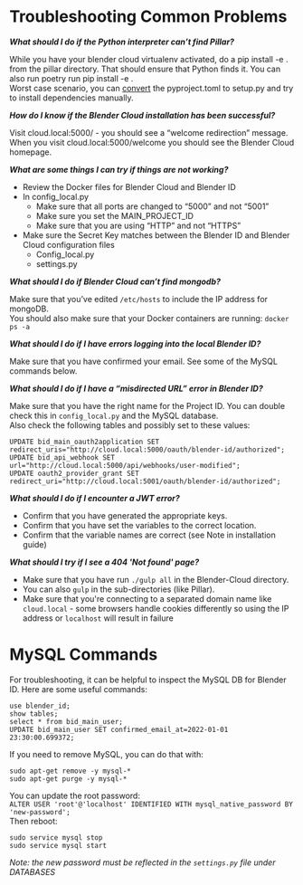 # Troubleshooting Common Problems

***What should I do if the Python interpreter can’t find Pillar?***    

While you have your blender cloud virtualenv activated, do a pip install -e . from the pillar directory. That should ensure that Python finds it. You can also run poetry run pip install -e .    
Worst case scenario, you can [convert](https://gist.github.com/adamghill/8a96311b5cf1790c72a0b825ffe4f6d2) the pyproject.toml to setup.py and try to install dependencies manually.    

***How do I know if the Blender Cloud installation has been successful?***    

Visit cloud.local:5000/ - you should see a “welcome redirection” message. When you visit cloud.local:5000/welcome you should see the Blender Cloud homepage.    

***What are some things I can try if things are not working?***    
- Review the Docker files for Blender Cloud and Blender ID    
- In config_local.py     
  * Make sure that all ports are changed to “5000” and not “5001”    
  * Make sure you set the MAIN_PROJECT_ID    
  * Make sure that you are using “HTTP” and not “HTTPS”    
- Make sure the Secret Key matches between the Blender ID and Blender Cloud configuration files    
  * Config_local.py    
  * settings.py    

***What should I do if Blender Cloud can’t find mongodb?***    

Make sure that you’ve edited `/etc/hosts` to include the IP address for mongoDB.    
You should also make sure that your Docker containers are running: `docker ps -a`    

***What should I do if I have errors logging into the local Blender ID?***    

Make sure that you have confirmed your email. See some of the MySQL commands below.    

***What should I do if I have a “misdirected URL” error in Blender ID?***    

Make sure that you have the right name for the Project ID. You can double check this in `config_local.py` and the MySQL database.    
Also check the following tables and possibly set to these values:    
```
UPDATE bid_main_oauth2application SET redirect_uris="http://cloud.local:5000/oauth/blender-id/authorized";
UPDATE bid_api_webhook SET url="http://cloud.local:5000/api/webhooks/user-modified";
UPDATE oauth2_provider_grant SET redirect_uri="http://cloud.local:5001/oauth/blender-id/authorized";
```

***What should I do if I encounter a JWT error?***
- Confirm that you have generated the appropriate keys.
- Confirm that you have set the variables to the correct location.
- Confirm that the variable names are correct (see Note in installation guide)

***What should I try if I see a 404 'Not found' page?***
- Make sure that you have run `./gulp all` in the Blender-Cloud directory.
- You can also `gulp` in the sub-directories (like Pillar). 
- Make sure that you're connecting to a separated domain name like `cloud.local` - some browsers handle cookies differently so using the IP address or `localhost` will result in failure    


# MySQL Commands    

For troubleshooting, it can be helpful to inspect the MySQL DB for Blender ID. Here are some useful commands:    
```
use blender_id;    
show tables;
select * from bid_main_user;    
UPDATE bid_main_user SET confirmed_email_at=2022-01-01 23:30:00.699372;    
```

If you need to remove MySQL, you can do that with:    
```
sudo apt-get remove -y mysql-*    
sudo apt-get purge -y mysql-*    
```

You can update the root password:       
`ALTER USER 'root'@'localhost' IDENTIFIED WITH mysql_native_password BY 'new-password';`    
Then reboot:    
```
sudo service mysql stop    
sudo service mysql start    
```
*Note: the new password must be reflected in the `settings.py` file under DATABASES*    
